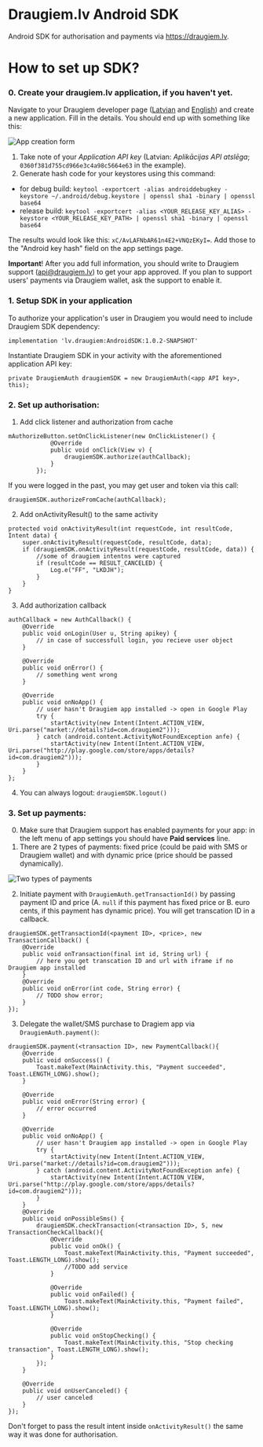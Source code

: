 Draugiem.lv Android SDK
===========
Android SDK for authorisation and payments via https://draugiem.lv.


How to set up SDK?
===============
### 0. Create your draugiem.lv application, if you haven't yet.

Navigate to your Draugiem developer page ([Latvian](https://www.draugiem.lv/applications/dev/myapps/) and [English](https://www.frype.com/applications/dev/myapps/)) and create a new application.
Fill in the details. You should end up with something like this:

![App creation form](https://user-images.githubusercontent.com/100644/90143432-48812200-dd86-11ea-8139-14985381aac6.png)

1. Take note of your _Application API key_ (Latvian: _Aplikācijas API atslēga_; `0360f381d755cd966e3c4a98c5664e63` in the example).
2. Generate hash code for your keystores using this command:

* for debug build: `keytool -exportcert -alias androiddebugkey -keystore ~/.android/debug.keystore | openssl sha1 -binary | openssl base64`
* release build: `keytool -exportcert -alias <YOUR_RELEASE_KEY_ALIAS> -keystore <YOUR_RELEASE_KEY_PATH> | openssl sha1 -binary | openssl base64`

The results would look like this: `xC/AvLAFNbAR61n4E2+VNQzEKyI=`. Add those to the "Android key hash" field on the app settings page.

**Important**! After you add full information, you should write to Draugiem support (api@draugiem.lv) to get your app approved. If you plan to support users' payments via Draugiem wallet, ask the support to enable it.

### 1. Setup SDK in your application

To authorize your application's user in Draugiem you would need to include Draugiem SDK dependency:

```
implementation 'lv.draugiem:AndroidSDK:1.0.2-SNAPSHOT'
```
    
Instantiate Draugiem SDK in your activity with the aforementioned application API key:
```
private DraugiemAuth draugiemSDK = new DraugiemAuth(<app API key>, this);
```

### 2. Set up authorisation:
1. Add click listener and authorization from cache
```
mAuthorizeButton.setOnClickListener(new OnClickListener() {
            @Override
            public void onClick(View v) {
                draugiemSDK.authorize(authCallback);
            }
        });
```
If you were logged in the past, you may get user and token via this call:
```
draugiemSDK.authorizeFromCache(authCallback);
```
2. Add onActivityResult() to the same activity
```
protected void onActivityResult(int requestCode, int resultCode, Intent data) {
    super.onActivityResult(requestCode, resultCode, data);
    if (draugiemSDK.onActivityResult(requestCode, resultCode, data)) {
        //some of draugiem intentns were captured
        if (resultCode == RESULT_CANCELED) {
            Log.e("FF", "LKDJH");
        }
    }
}
```
3. Add authorization callback
```
authCallback = new AuthCallback() {
    @Override
    public void onLogin(User u, String apikey) {
        // in case of successfull login, you recieve user object
    }

    @Override
    public void onError() {
        // something went wrong
    }

    @Override
    public void onNoApp() {
        // user hasn't Draugiem app installed -> open in Google Play
        try {
            startActivity(new Intent(Intent.ACTION_VIEW, Uri.parse("market://details?id=com.draugiem2")));
        } catch (android.content.ActivityNotFoundException anfe) {
            startActivity(new Intent(Intent.ACTION_VIEW, Uri.parse("http://play.google.com/store/apps/details?id=com.draugiem2")));
        }
    }
};
```
4. You can always logout: ```draugiemSDK.logout()```

### 3. Set up payments:

0. Make sure that Draugiem support has enabled payments for your app: in the left menu of app settings you should have **Paid services** line.
1. There are 2 types of payments: fixed price (could be paid with SMS or Draugiem wallet) and with dynamic price (price should be passed dynamically).

![Two types of payments](https://user-images.githubusercontent.com/100644/90149895-b41abd80-dd8d-11ea-96b1-5db4e10d23c0.png)

2. Initiate payment with `DraugiemAuth.getTransactionId()` by passing payment ID and price (A. `null` if this payment has fixed price or B. euro cents, if this payment has dynamic price). You will get transcation ID in a callback.
```
draugiemSDK.getTransactionId(<payment ID>, <price>, new TransactionCallback() {
    @Override
    public void onTransaction(final int id, String url) {
        // here you get transcation ID and url with iframe if no Draugiem app installed
    }
    @Override
    public void onError(int code, String error) {
        // TODO show error;
    }
});
```
3. Delegate the wallet/SMS purchase to Dragiem app via `DraugiemAuth.payment()`:
```
draugiemSDK.payment(<transaction ID>, new PaymentCallback(){
    @Override
    public void onSuccess() {
        Toast.makeText(MainActivity.this, "Payment succeeded", Toast.LENGTH_LONG).show();
    }

    @Override
    public void onError(String error) {
        // error occurred
    }

    @Override
    public void onNoApp() {
        // user hasn't Draugiem app installed -> open in Google Play
        try {
            startActivity(new Intent(Intent.ACTION_VIEW, Uri.parse("market://details?id=com.draugiem2")));
        } catch (android.content.ActivityNotFoundException anfe) {
            startActivity(new Intent(Intent.ACTION_VIEW, Uri.parse("http://play.google.com/store/apps/details?id=com.draugiem2")));
        }
    }
    @Override
    public void onPossibleSms() {
        draugiemSDK.checkTransaction(<transaction ID>, 5, new TransactionCheckCallback(){
            @Override
            public void onOk() {
                Toast.makeText(MainActivity.this, "Payment succeeded", Toast.LENGTH_LONG).show();
                //TODO add service
            }

            @Override
            public void onFailed() {
                Toast.makeText(MainActivity.this, "Payment failed", Toast.LENGTH_LONG).show();
            }

            @Override
            public void onStopChecking() {
                Toast.makeText(MainActivity.this, "Stop checking transaction", Toast.LENGTH_LONG).show();
            }
        });
    }

    @Override
    public void onUserCanceled() {
        // user canceled
    }
});
```

Don't forget to pass the result intent inside `onActivityResult()` the same way it was done for authorisation.
